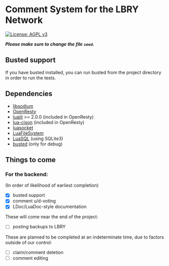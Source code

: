 # Comment System for the LBRY Network

[![License: AGPL v3](https://img.shields.io/badge/License-AGPL%20v3-blue.svg)](https://www.gnu.org/licenses/agpl-3.0)

***Please make sure to change the file `seed`.***

## Busted support

If you have busted installed, you can run busted from the project directory in order to run the tests.

## Dependencies

* [libsodium](https://github.com/jedisct1/libsodium)
* [OpenResty](https://openresty.org/en/)
* [luajit](http://luajit.org/luajit.html) >= 2.0.0 (included in OpenResty)
* [lua-cjson](https://github.com/mpx/lua-cjson) (included in OpenResty)
* [luasocket](https://github.com/diegonehab/luasocket)
* [LuaFileSystem](https://keplerproject.github.io/luafilesystem/)
* [LuaSQL](https://keplerproject.github.io/luasql/) (using SQLite3)
* [busted](https://olivinelabs.com/busted/) (only for debug)

## Things to come

### For the backend:

(In order of likelihood of earliest completion)

- [x] busted support
- [x] comment u/d-voting
- [x] LDoc/LuaDoc-style documentation

These will come near the end of the project:

- [ ] posting backups to LBRY

These are planned to be completed at an indeterminate time, due to factors outside of our control:

- [ ] claim/comment deletion
- [ ] comment editing
